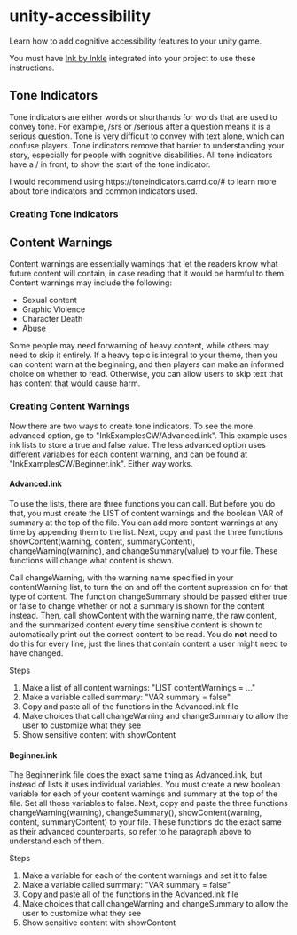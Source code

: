 # unity-accessibility
Learn how to add cognitive accessibility features to your unity game.

You must have [Ink by Inkle](https://www.inklestudios.com/ink/) integrated into your project to use these instructions. 

<h2>Tone Indicators</h2>
<p>Tone indicators are either words or shorthands for words that are used to convey tone. For example, /srs or /serious after a question means it is a serious question. Tone is very difficult to convey with text alone, which can confuse players. Tone indicators remove that barrier to understanding your story, especially for people with cognitive disabilities. All tone indicators have a / in front, to show the start of the tone indicator.</p>

<p>I would recommend using https://toneindicators.carrd.co/# to learn more about tone indicators and common indicators used.</p>

<h3>Creating Tone Indicators</h3>


<h2>Content Warnings</h2>
Content warnings are essentially warnings that let the readers know what future content will contain, in case reading that it would be harmful to them. 
Content warnings may include the following: 
<ul>
  <li>Sexual content</li>
  <li>Graphic Violence</li>
  <li>Character Death</li>
  <li>Abuse</li>
 </ul>

<p>Some people may need forwarning of heavy content, while others may need to skip it entirely. If a heavy topic is integral to your theme, then you can content warn at the beginning, and then players can make an informed choice on whether to read. Otherwise, you can allow users to skip text that has content that would cause harm.</p>

<h3>Creating Content Warnings</h3>
Now there are two ways to create tone indicators. To see the more advanced option, go to "InkExamplesCW/Advanced.ink". This example uses ink lists to store a true and false value. The less advanced option uses different variables for each content warning, and can be found at "InkExamplesCW/Beginner.ink". Either way works. 

<h4>Advanced.ink</h4>
<p>To use the lists, there are three functions you can call. But before you do that, you must create the LIST of content warnings and the boolean VAR of summary at the top of the file. You can add more content warnings at any time by appending them to the list. Next, copy and past the three functions  showContent(warning, content, summaryContent), changeWarning(warning), and changeSummary(value) to your file. These functions will change what content is shown.</p>

<p>Call changeWarning, with the warning name specified in your contentWarning list, to turn the on and off the content supression on for that type of content. The function changeSummary should be passed either true or false to change whether or not a summary is shown for the content instead. Then, call showContent with the warning name, the raw content, and the summarized content every time sensitive content is shown to automatically print out the correct content to be read. You do <b>not</b> need to do this for every line, just the lines that contain content a user might need to have changed.</p>

Steps
<ol>
  <li>Make a list of all content warnings: "LIST contentWarnings = ..."</li>
  <li>Make a variable called summary: "VAR summary = false"</li>
  <li>Copy and paste all of the functions in the Advanced.ink file</li>
  <li>Make choices that call changeWarning and changeSummary to allow the user to customize what they see</li>
  <li>Show sensitive content with showContent</li>
 </ol>

<h4>Beginner.ink</h4>
<p>The Beginner.ink file does the exact same thing as Advanced.ink, but instead of lists it uses individual variables. You must create a new boolean variable for each of your content warnings and summary at the top of the file. Set all those variables to false. Next, copy and paste the three functions changeWarning(warning), changeSummary(),  showContent(warning, content, summaryContent) to your file. These functions do the exact same as their advanced counterparts, so refer to he paragraph above to understand each of them.</p>

Steps
<ol>
  <li>Make a variable for each of the content warnings and set it to false</li>
  <li>Make a variable called summary: "VAR summary = false"</li>
  <li>Copy and paste all of the functions in the Advanced.ink file</li>
  <li>Make choices that call changeWarning and changeSummary to allow the user to customize what they see</li>
  <li>Show sensitive content with showContent</li>
 </ol>

